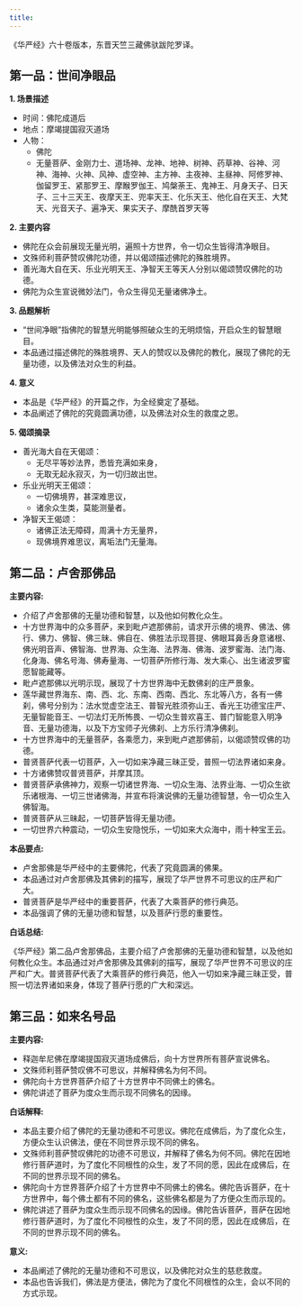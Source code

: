```yaml
---
title:
---
```


《华严经》六十卷版本，东晋天竺三藏佛驮跋陀罗译。

## 第一品：世间净眼品

**1. 场景描述**

- 时间：佛陀成道后
- 地点：摩竭提国寂灭道场
- 人物：
    - 佛陀
    - 无量菩萨、金刚力士、道场神、龙神、地神、树神、药草神、谷神、河神、海神、火神、风神、虚空神、主方神、主夜神、主昼神、阿修罗神、伽留罗王、紧那罗王、摩睺罗伽王、鸠槃荼王、鬼神王、月身天子、日天子、三十三天王、夜摩天王、兜率天王、化乐天王、他化自在天王、大梵天、光音天子、遍净天、果实天子、摩酰首罗天等

**2. 主要内容**

- 佛陀在众会前展现无量光明，遍照十方世界，令一切众生皆得清净眼目。
- 文殊师利菩萨赞叹佛陀功德，并以偈颂描述佛陀的殊胜境界。
- 善光海大自在天、乐业光明天王、净智天王等天人分别以偈颂赞叹佛陀的功德。
- 佛陀为众生宣说微妙法门，令众生得见无量诸佛净土。

**3. 品题解析**

- “世间净眼”指佛陀的智慧光明能够照破众生的无明烦恼，开启众生的智慧眼目。
- 本品通过描述佛陀的殊胜境界、天人的赞叹以及佛陀的教化，展现了佛陀的无量功德，以及佛法对众生的利益。

**4. 意义**

- 本品是《华严经》的开篇之作，为全经奠定了基础。
- 本品阐述了佛陀的究竟圆满功德，以及佛法对众生的救度之恩。

**5. 偈颂摘录**

- 善光海大自在天偈颂：
    - 无尽平等妙法界，悉皆充满如来身，
    - 无取无起永寂灭，为一切归故出世。
- 乐业光明天王偈颂：
    - 一切佛境界，甚深难思议，
    - 诸余众生类，莫能测量者。
- 净智天王偈颂：
    - 诸佛正法无障碍，周满十方无量界，
    - 现佛境界难思议，离垢法门无量海。

## 第二品：卢舍那佛品

**主要内容:**

- 介绍了卢舍那佛的无量功德和智慧，以及他如何教化众生。
- 十方世界海中的众多菩萨，来到毗卢遮那佛前，请求开示佛的境界、佛法、佛行、佛力、佛智、佛三昧、佛自在、佛胜法示现菩提、佛眼耳鼻舌身意诸根、佛光明音声、佛智海、世界海、众生海、法界海、佛海、波罗蜜海、法门海、化身海、佛名号海、佛寿量海、一切菩萨所修行海、发大乘心、出生诸波罗蜜愿智能藏等。
- 毗卢遮那佛以光明示现，展现了十方世界海中无数佛刹的庄严景象。
- 莲华藏世界海东、南、西、北、东南、西南、西北、东北等八方，各有一佛刹，佛号分别为：法水觉虚空法王、普智光胜须弥山王、香光王功德宝庄严、无量智能音王、一切法灯无所怖畏、一切众生普欢喜王、普门智能意入明净音、无量功德海，以及下方宝师子光佛刹、上方乐行清净佛刹。
- 十方世界海中的无量菩萨，各乘愿力，来到毗卢遮那佛前，以偈颂赞叹佛的功德。
- 普贤菩萨代表一切菩萨，入一切如来净藏三昧正受，普照一切法界诸如来身。
- 十方诸佛赞叹普贤菩萨，并摩其顶。
- 普贤菩萨承佛神力，观察一切诸世界海、一切众生海、法界业海、一切众生欲乐诸根海、一切三世诸佛海，并宣布将演说佛的无量功德智慧，令一切众生入佛智海。
- 普贤菩萨从三昧起，一切菩萨皆得无量功德。
- 一切世界六种震动，一切众生安隐悦乐，一切如来大众海中，雨十种宝王云。

**本品要点:**

- 卢舍那佛是华严经中的主要佛陀，代表了究竟圆满的佛果。
- 本品通过对卢舍那佛及其佛刹的描写，展现了华严世界不可思议的庄严和广大。
- 普贤菩萨是华严经中的重要菩萨，代表了大乘菩萨的修行典范。
- 本品强调了佛的无量功德和智慧，以及菩萨行愿的重要性。

**白话总结:**

《华严经》第二品卢舍那佛品，主要介绍了卢舍那佛的无量功德和智慧，以及他如何教化众生。本品通过对卢舍那佛及其佛刹的描写，展现了华严世界不可思议的庄严和广大。普贤菩萨代表了大乘菩萨的修行典范，他入一切如来净藏三昧正受，普照一切法界诸如来身，体现了菩萨行愿的广大和深远。


## 第三品：如来名号品

**主要内容:**

- 释迦牟尼佛在摩竭提国寂灭道场成佛后，向十方世界所有菩萨宣说佛名。
- 文殊师利菩萨赞叹佛不可思议，并解释佛名为何不同。
- 佛陀向十方世界菩萨介绍了十方世界中不同佛土的佛名。
- 佛陀讲述了菩萨为度众生而示现不同佛名的因缘。

**白话解释:**

- 本品主要介绍了佛陀的无量功德和不可思议。佛陀在成佛后，为了度化众生，方便众生认识佛法，便在不同世界示现不同的佛名。
- 文殊师利菩萨赞叹佛陀的功德不可思议，并解释了佛名为何不同。佛陀在因地修行菩萨道时，为了度化不同根性的众生，发了不同的愿，因此在成佛后，在不同的世界示现不同的佛名。
- 佛陀向十方世界菩萨介绍了十方世界中不同佛土的佛名。佛陀告诉菩萨，在十方世界中，每个佛土都有不同的佛名，这些佛名都是为了方便众生而示现的。
- 佛陀讲述了菩萨为度众生而示现不同佛名的因缘。佛陀告诉菩萨，菩萨在因地修行菩萨道时，为了度化不同根性的众生，发了不同的愿，因此在成佛后，在不同的世界示现不同的佛名。

**意义:**

- 本品阐述了佛陀的无量功德和不可思议，以及佛陀对众生的慈悲救度。
- 本品也告诉我们，佛法是方便法，佛陀为了度化不同根性的众生，会以不同的方式示现。




